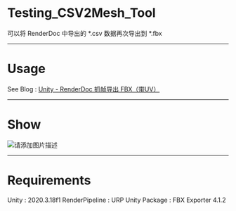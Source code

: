 # Testing_CSV2Mesh_Tool
可以将 RenderDoc 中导出的 *.csv 数据再次导出到 *.fbx

---
# Usage
See Blog : [Unity - RenderDoc 抓帧导出 FBX（带UV）](https://blog.csdn.net/linjf520/article/details/125320984)

---
# Show
![请添加图片描述](https://img-blog.csdnimg.cn/a88bbd144d0243cd9759d6411bf5dd23.gif)

---
# Requirements
Unity : 2020.3.18f1
RenderPipeline : URP
Unity Package : FBX Exporter 4.1.2
